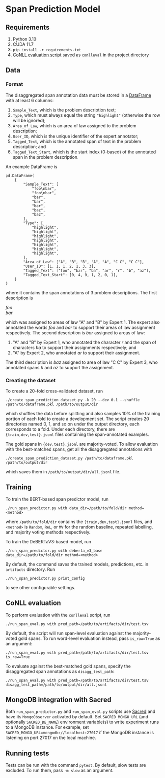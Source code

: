 # Span Prediction Model

## Requirements

1. Python 3.10
1. CUDA 11.7
1. `pip install -r requirements.txt`
1. [CoNLL evaluation script](https://www.cnts.ua.ac.be/conll2000/chunking/conlleval.txt) saved as `conlleval` in the project directory

## Data

### Format

The disaggregated span annotation data must be stored in a [DataFrame](https://pandas.pydata.org/docs/reference/frame.html#dataframe) with at least 6 columns:

1. `Sample_Text`, which is the problem description text;
1. `Type`, which must always equal the string `"highlight"` (otherwise the row will be ignored);
1. `Area_of_Law`, which is an area of law assigned to the problem description;
1. `User_ID`, which is the unique identifier of the expert annotator;
1. `Tagged_Text`, which is the annotated span of text in the problem description; and
1. `Tagged_Text_Start`, which is the start index (0-based) of the annotated span in the problem description.

An example DataFrame is

    pd.DataFrame(
        {
            "Sample_Text": [
                "foo\nbar",
                "foo\nbar",
                "bar",
                "bar",
                "bar",
                "baz",
                "baz",
            ],
            "Type": [
                "highlight",
                "highlight",
                "highlight",
                "highlight",
                "highlight",
                "highlight",
                "highlight",
            ],
            "Area_of_Law": ["A", "B", "B", "A", "A", "C C", "C C"],
            "User_ID": [1, 1, 1, 2, 1, 3, 3],
            "Tagged_Text": ["foo", "bar", "ba", "ar", "r", "b", "az"],
            "Tagged_Text_Start": [0, 4, 0, 1, 2, 0, 1],
        }
    )

where it contains the span annotations of 3 problem descriptions. The first description is

*foo*
<br>
*bar*

which was assigned to areas of law "A" and "B" by Expert 1. The expert also annotated the words *foo* and *bar* to support their areas of law assignment respectively. The second description is *bar* assigned to areas of law:

1. "A" and "B" by Expert 1, who annotated the character *r* and the span of characters *ba* to support their assignments respectively; and
1. "A" by Expert 2, who annotated *ar* to support their assignment.

The third description is *baz* assigned to area of law "C C" by Expert 3, who annotated spans *b* and *az* to support the assignment.

### Creating the dataset

To create a 20-fold cross-validated dataset, run

    ./create_span_prediction_dataset.py -k 20 --dev 0.1 --shuffle /path/to/dataframe.pkl /path/to/output/dir

which shuffles the data before splitting and also samples 10% of the training portion of each fold to create a development set. The script creates 20 directories named 0, 1, and so on under the output directory, each corresponds to a fold. Under each directory, there are `{train,dev,test}.jsonl` files containing the span-annotated examples.

The gold spans in `{dev,test}.jsonl` are majority-voted. To allow evaluation with the best-matched spans, get all the disaggregated annotations with

    ./create_span_prediction_dataset.py /path/to/dataframe.pkl /path/to/output/dir

which saves them in `/path/to/output/dir/all.jsonl` file.

## Training

To train the BERT-based span predictor model, run

    ./run_span_predictor.py with data_dir=/path/to/fold/dir method=<method>

where `/path/to/fold/dir` contains the `{train,dev,test}.jsonl` files, and `<method>` is `Random`, `ReL`, or `MV` for the random baseline, repeated labelling, and majority voting methods respectively.

To train the DeBERTaV3-based model, run

    ./run_span_predictor.py with deberta_v3_base data_dir=/path/to/fold/dir method=<method>

By default, the command saves the trained models, predictions, etc. in `artifacts` directory. Run

    ./run_span_predictor.py print_config

to see other configurable settings.

## CoNLL evaluation

To perform evaluation with the `conlleval` script, run

    ./run_span_eval.py with pred_path=/path/to/artifacts/dir/test.tsv

By default, the script will run span-level evaluation against the majority-voted gold spans. To run word-level evaluation instead, pass `is_raw=True` as an argument:

    ./run_span_eval.py with pred_path=/path/to/artifacts/dir/test.tsv is_raw=True

To evaluate against the best-matched gold spans, specify the disaggregated span annotations as `disagg_test_path`:

    ./run_span_eval.py with pred_path=/path/to/artifacts/dir/test.tsv disagg_test_path=/path/to/output/dir/all.jsonl

## MongoDB integration with Sacred

Both `run_span_predictor.py` and `run_span_eval.py` scripts use [Sacred](https://pypi.org/project/sacred/) and have its `MongoObserver` activated by default. Set `SACRED_MONGO_URL` (and optionally `SACRED_DB_NAME`) environment variable(s) to write experiment runs to a MongoDB instance. For example, set `SACRED_MONGO_URL=mongodb://localhost:27017` if the MongoDB instance is listening on port 27017 on the local machine.

## Running tests

Tests can be run with the command `pytest`. By default, slow tests are excluded. To run them, pass `-m slow` as an argument.
